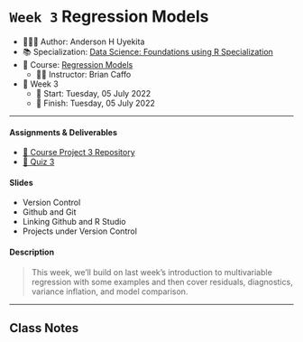 `Week 3` Regression Models
================

-   👨🏻‍💻 Author: Anderson H Uyekita
-   📚 Specialization: <a
    href="https://www.coursera.org/specializations/data-science-foundations-r"
    target="_blank" rel="noopener">Data Science: Foundations using R
    Specialization</a>
-   📖 Course:
    <a href="https://www.coursera.org/learn/regression-models"
    target="_blank" rel="noopener">Regression Models</a>
    -   🧑‍🏫 Instructor: Brian Caffo
-   📆 Week 3
    -   🚦 Start: Tuesday, 05 July 2022
    -   🏁 Finish: Tuesday, 05 July 2022

------------------------------------------------------------------------

#### Assignments & Deliverables

-   [🚀 Course Project 3
    Repository](https://github.com/AndersonUyekita/regression-models_course-project-3)
-   [📝 Quiz 3](./quiz-3_regression-models.md)

#### Slides

-   Version Control
-   Github and Git
-   Linking Github and R Studio
-   Projects under Version Control

#### Description

> This week, we’ll build on last week’s introduction to multivariable
> regression with some examples and then cover residuals, diagnostics,
> variance inflation, and model comparison.

------------------------------------------------------------------------

## Class Notes
